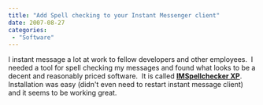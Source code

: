 ```yaml
---
title: "Add Spell checking to your Instant Messenger client"
date: 2007-08-27
categories: 
 - "Software"
---
```


I instant message a lot at work to fellow developers and other employees.  I needed a tool for spell checking my messages and found what looks to be a decent and reasonably priced software.  It is called **[**IMSpellchecker XP**](http://www.interactivegt.com/)**. Installation was easy (didn't even need to restart instant message client) and it seems to be working great.
